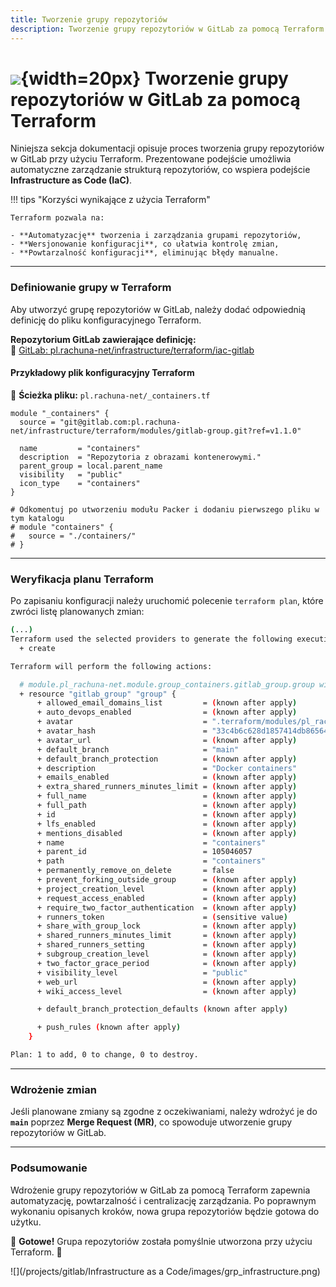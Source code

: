 ```yaml
---
title: Tworzenie grupy repozytoriów
description: Tworzenie grupy repozytoriów w GitLab za pomocą Terraform
---
```


# ![](https://gitlab.com/pl.rachuna-net/infrastructure/terraform/modules/gitlab-project/-/raw/main/images/terraform.png){width=20px} Tworzenie grupy repozytoriów w GitLab za pomocą Terraform

Niniejsza sekcja dokumentacji opisuje proces tworzenia grupy repozytoriów w GitLab przy użyciu Terraform. Prezentowane podejście umożliwia automatyczne zarządzanie strukturą repozytoriów, co wspiera podejście **Infrastructure as Code (IaC)**.

!!! tips "Korzyści wynikające z użycia Terraform"

    Terraform pozwala na:

    - **Automatyzację** tworzenia i zarządzania grupami repozytoriów,
    - **Wersjonowanie konfiguracji**, co ułatwia kontrolę zmian,
    - **Powtarzalność konfiguracji**, eliminując błędy manualne.

---
### Definiowanie grupy w Terraform

Aby utworzyć grupę repozytoriów w GitLab, należy dodać odpowiednią definicję do pliku konfiguracyjnego Terraform. 

**Repozytorium GitLab zawierające definicję:**  
🔗 [GitLab: pl.rachuna-net/infrastructure/terraform/iac-gitlab](https://gitlab.com/pl.rachuna-net/infrastructure/terraform/iac-gitlab)


####  Przykładowy plik konfiguracyjny Terraform

📄 **Ścieżka pliku:** `pl.rachuna-net/_containers.tf`

```hcl
module "_containers" {
  source = "git@gitlab.com:pl.rachuna-net/infrastructure/terraform/modules/gitlab-group.git?ref=v1.1.0"

  name         = "containers"
  description  = "Repozytoria z obrazami kontenerowymi."
  parent_group = local.parent_name
  visibility   = "public"
  icon_type    = "containers"
}

# Odkomentuj po utworzeniu modułu Packer i dodaniu pierwszego pliku w tym katalogu
# module "containers" {
#   source = "./containers/"
# }
```

---
### Weryfikacja planu Terraform

Po zapisaniu konfiguracji należy uruchomić polecenie `terraform plan`, które zwróci listę planowanych zmian:

```bash
(...)
Terraform used the selected providers to generate the following execution plan. Resource actions are indicated with the following symbols:
  + create

Terraform will perform the following actions:

  # module.pl_rachuna-net.module.group_containers.gitlab_group.group will be created
  + resource "gitlab_group" "group" {
      + allowed_email_domains_list         = (known after apply)
      + auto_devops_enabled                = (known after apply)
      + avatar                             = ".terraform/modules/pl_rachuna-net.group_containers/images/containers.png"
      + avatar_hash                        = "33c4b6c628d1857414db865643888fc2e32b52157f4cbe6c01305389cd8df351"
      + avatar_url                         = (known after apply)
      + default_branch                     = "main"
      + default_branch_protection          = (known after apply)
      + description                        = "Docker containers"
      + emails_enabled                     = (known after apply)
      + extra_shared_runners_minutes_limit = (known after apply)
      + full_name                          = (known after apply)
      + full_path                          = (known after apply)
      + id                                 = (known after apply)
      + lfs_enabled                        = (known after apply)
      + mentions_disabled                  = (known after apply)
      + name                               = "containers"
      + parent_id                          = 105046057
      + path                               = "containers"
      + permanently_remove_on_delete       = false
      + prevent_forking_outside_group      = (known after apply)
      + project_creation_level             = (known after apply)
      + request_access_enabled             = (known after apply)
      + require_two_factor_authentication  = (known after apply)
      + runners_token                      = (sensitive value)
      + share_with_group_lock              = (known after apply)
      + shared_runners_minutes_limit       = (known after apply)
      + shared_runners_setting             = (known after apply)
      + subgroup_creation_level            = (known after apply)
      + two_factor_grace_period            = (known after apply)
      + visibility_level                   = "public"
      + web_url                            = (known after apply)
      + wiki_access_level                  = (known after apply)

      + default_branch_protection_defaults (known after apply)

      + push_rules (known after apply)
    }

Plan: 1 to add, 0 to change, 0 to destroy.
```

---
### Wdrożenie zmian

Jeśli planowane zmiany są zgodne z oczekiwaniami, należy wdrożyć je do **`main`** poprzez **Merge Request (MR)**, co spowoduje utworzenie grupy repozytoriów w GitLab.

---
### Podsumowanie

Wdrożenie grupy repozytoriów w GitLab za pomocą Terraform zapewnia automatyzację, powtarzalność i centralizację zarządzania. Po poprawnym wykonaniu opisanych kroków, nowa grupa repozytoriów będzie gotowa do użytku.

🚀 **Gotowe!** Grupa repozytoriów została pomyślnie utworzona przy użyciu Terraform. 🎉

![](/projects/gitlab/Infrastructure as a Code/images/grp_infrastructure.png)